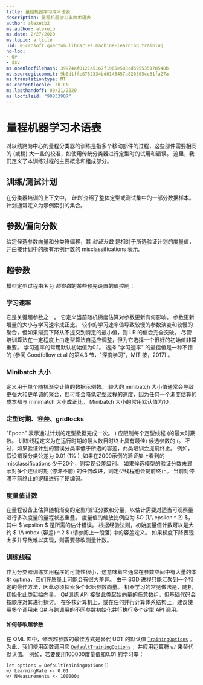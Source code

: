 ```yaml
---
title: 量程机器学习库术语表
description: 量程机器学习条款术语表
author: alexeib2
ms.author: alexeib
ms.date: 2/27/2020
ms.topic: article
uid: microsoft.quantum.libraries.machine-learning.training
no-loc:
- Q#
- $$v
ms.openlocfilehash: 39974af0121a5167f1965e508cd595535178548b
ms.sourcegitcommit: 9b0d1ffc8752334bd6145457a826505cc31fa27a
ms.translationtype: MT
ms.contentlocale: zh-CN
ms.lasthandoff: 09/21/2020
ms.locfileid: "90833907"
---
```

# <a name="quantum-machine-learning-glossary"></a>量程机器学习术语表

对以线路为中心的量程分类器的训练是指多个移动部件的过程，这些部件需要相同的 (或稍) 大一些的校准，如使用传统分类器进行定型时的试用和错误。 这里，我们定义了本训练过程的主要概念和组成部分。

## <a name="trainingtesting-schedules"></a>训练/测试计划

在分类器培训的上下文中， *计划* 介绍了整体定型或测试集中的一部分数据样本。 计划通常定义为示例索引的集合。

## <a name="parameterbias-scores"></a>参数/偏向分数

给定候选参数向量和分类符偏移，其 *验证分数* 是相对于所选验证计划的度量值，并由按计划中的所有示例计数的 misclassifications 表示。

## <a name="hyperparameters"></a>超参数

模型定型过程由名为 *超参数*的某些预先设置的值控制：

### <a name="learning-rate"></a>学习速率

它是关键超参数之一。 它定义当前随机梯度估算对参数更新有何影响。 参数更新增量的大小与学习速率成正比。 较小的学习速率值导致较慢的参数演变和较慢的聚合，但如果渐变下降从不提交到特定的最小值，则 LR 的值会完全突破。 尽管培训算法在一定程度上由定型算法自适应调整，但为它选择一个很好的初始值非常重要。 学习速率的常用默认初始值为0.1。 选择 "学习速率" 的最佳值是一种不错的 (参阅 Goodfellow et al 的第4.3 节，"深度学习"，MIT 按，2017) 。

### <a name="minibatch-size"></a>Minibatch 大小

定义用于单个随机渐变计算的数据示例数。 较大的 minibatch 大小值通常会导致更强大和更单调的聚合，但可能会降低定型过程的速度，因为任何一个渐变估算的成本都与 minimatch 大小成正比。 Minibatch 大小的常用默认值为10。

### <a name="training-epochs-tolerance-gridlocks"></a>定型时期、容差、gridlocks

"Epoch" 表示通过计划的定型数据完成一次。
) 应限制每个定型线程 (的最大时期数。 训练线程定义为在运行时期的最大数目时终止具有最佳) 候选参数的 (。 不过，如果验证计划的错误分类率低于所选的容差，此类培训会提前终止。 例如，假设错误分类公差为 0.01 (1% ) ;如果在2000示例的验证集上看到的 misclassifications 少于20个，则实现公差级别。 如果候选模型的验证分数未显示对多个连续时期 (停滞不前) 的任何改进，则定型线程也会提前终止。 当前对停滞不前终止的逻辑进行了硬编码。

### <a name="measurements-count"></a>度量值计数

在量程设备上估算随机渐变的定型/验证分数和分量，以估计需要对适当可观察量进行多次度量的量程状态重叠。 度量值的缩放比例应为 $O (1/\ epsilon ^ 2) $，其中 $ \epsilon $ 是所需的估计错误。
根据经验法则，初始度量值计数可以是大约 $ 1/\ mbox {容差} ^ 2 $ (请参阅上一段落) 中的容差定义。 如果梯度下降表现太多并导致难以实现，则需要修改测量计数。

### <a name="training-threads"></a>训练线程

作为分类器训练实用程序的可能性很小，这意味着它通常在参数空间中有大量的本地 optima，它们在质量上可能会有很大差异。 由于 SGD 进程只能汇聚到一个特定的最佳方法，因此必须探索多个起始参数向量。 机器学习的常见做法是，随机初始化此类起始向量。 Q#训练 API 接受此类起始向量的任意数组，但基础代码会按顺序对其进行探讨。 在多核计算机上，或在任何并行计算体系结构上，建议使用多个调用来 Q# 与跨调用的不同参数初始化并行执行多个定型 API 调用。

#### <a name="how-to-modify-the-hyperparameters"></a>如何修改超参数

在 QML 库中，修改超参数的最佳方式是替代 UDT 的默认值 [`TrainingOptions`](xref:microsoft.quantum.machinelearning.trainingoptions) 。 为此，我们使用函数调用它 [`DefaultTrainingOptions`](xref:microsoft.quantum.machinelearning.defaulttrainingoptions) ，并应用运算符 `w/` 来替代默认值。 例如，若要使用100000度量值和0.01 的学习率：
 ```qsharp
let options = DefaultTrainingOptions()
w/ LearningRate <- 0.01
w/ NMeasurements <- 100000;
 ```
